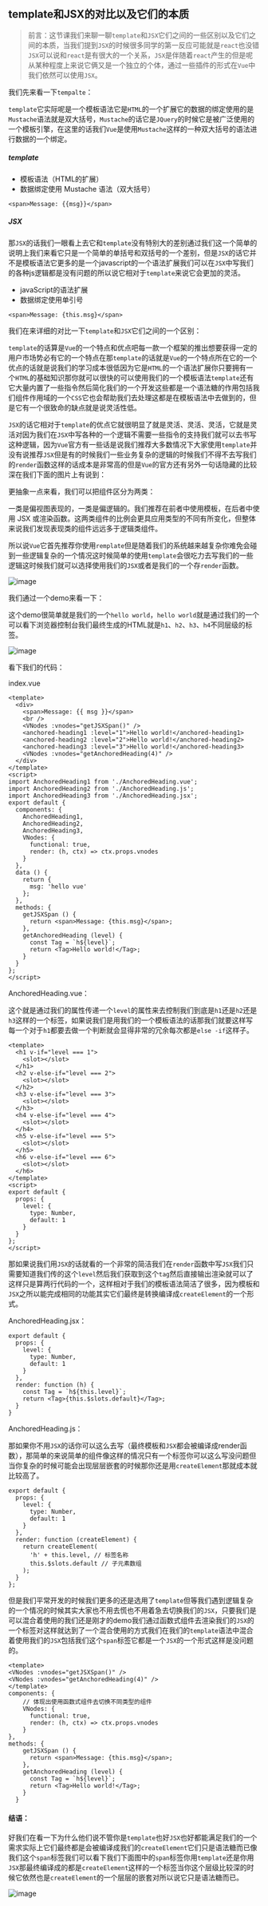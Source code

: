 ## template和JSX的对比以及它们的本质

> 前言：这节课我们来聊一聊`template`和`JSX`它们之间的一些区别以及它们之间的本质，当我们提到`JSX`的时候很多同学的第一反应可能就是`react`也没错`JSX`可以说和`react`是有很大的一个关系，`JSX`是伴随着`react`产生的但是呢从某种程度上来说它俩又是一个独立的个体，通过一些插件的形式在`Vue`中我们依然可以使用`JSX`。


我们先来看一下`tempalte`：

`template`它实际呢是一个模板语法它是`HTML`的一个扩展它的数据的绑定使用的是 `Mustache`语法就是双大括号，`Mustache`的话它是`JQuery`的时候它是被广泛使用的一个模板引擎，在这里的话我们`Vue`是使用`Mustache`这样的一种双大括号的语法进行数据的一个绑定。

##### template
- 模板语法（HTML的扩展）
- 数据绑定使用 Mustache 语法（双大括号）


```
<span>Message: {{msg}}</span>
```

##### JSX
那`JSX`的话我们一眼看上去它和`template`没有特别大的差别通过我们这一个简单的说明上我们来看它只是一个简单的单括号和双括号的一个差别，但是`JSX`的话它并不是模板语法它更多的是一个javascript的一个语法扩展我们可以在`JSX`中写我们的各种js逻辑都是没有问题的所以说它相对于`template`来说它会更加的灵活。

- javaScript的语法扩展
- 数据绑定使用单引号


```
<span>Message: {this.msg}</span>
```

我们在来详细的对比一下`template`和`JSX`它们之间的一个区别：

`template`的话算是`Vue`的一个特点和优点吧每一款一个框架的推出想要获得一定的用户市场势必有它的一个特点在那`template`的话就是`Vue`的一个特点所在它的一个优点的话就是说我们的学习成本很低因为它是`HTML`的一个语法扩展你只要拥有一个`HTML`的基础知识那你就可以很快的可以使用我们的一个模板语法`template`还有它大量内置了一些指令然后简化我们的一个开发这些都是一个语法糖的作用包括我们组件作用域的一个`CSS`它也会帮助我们去处理这都是在模板语法中去做到的，但是它有一个很致命的缺点就是说灵活性低。

`JSX`的话它相对于`template`的优点它就很明显了就是灵活、灵活、灵活，它就是灵活对因为我们在`JSX`中写各种的一个逻辑不需要一些指令的支持我们就可以去书写这种逻辑，因为`Vue`官方有一些话是说我们推荐大多数情况下大家使用`template`并没有说推荐`JSX`但是有的时候我们一些业务复杂的逻辑的时候我们不得不去写我们的`render`函数这样的话成本是非常高的但是`Vue`的官方还有另外一句话隐藏的比较深在我们下面的图片上有说到：

更抽象一点来看，我们可以把组件区分为两类：

一类是偏视图表现的，一类是偏逻辑的。我们推荐在前者中使用模板，在后者中使用 JSX 或渲染函数。这两类组件的比例会更具应用类型的不同有所变化，但整体来说我们发现表现类的组件远远多于逻辑类组件。

所以说`Vue`它首先推荐你使用`remplate`但是随着我们的系统越来越复杂你难免会碰到一些逻辑复杂的一个情况这时候简单的使用`template`会很吃力去写我们的一些逻辑这时候我们就可以选择使用我们的`JSX`或者是我们的一个存`render`函数。

![image](https://github.com/zhangh-design/vue-examples/raw/master/14%20template%E5%92%8CJSX%E7%9A%84%E5%AF%B9%E6%AF%94%E4%BB%A5%E5%8F%8A%E5%AE%83%E4%BB%AC%E7%9A%84%E6%9C%AC%E8%B4%A8/1.jpg)


我们通过一个demo来看一下：

这个demo很简单就是我们的一个`hello world`，`hello world`就是通过我们的一个可以看下浏览器控制台我们最终生成的HTML就是`h1`、`h2`、`h3`、`h4`不同层级的标签。

![image](https://github.com/zhangh-design/vue-examples/raw/master/14%20template%E5%92%8CJSX%E7%9A%84%E5%AF%B9%E6%AF%94%E4%BB%A5%E5%8F%8A%E5%AE%83%E4%BB%AC%E7%9A%84%E6%9C%AC%E8%B4%A8/2.jpg)

看下我们的代码：

index.vue
```
<template>
  <div>
    <span>Message: {{ msg }}</span>
    <br />
    <VNodes :vnodes="getJSXSpan()" />
    <anchored-heading1 :level="1">Hello world!</anchored-heading1>
    <anchored-heading2 :level="2">Hello world!</anchored-heading2>
    <anchored-heading3 :level="3">Hello world!</anchored-heading3>
    <VNodes :vnodes="getAnchoredHeading(4)" />
  </div>
</template>
<script>
import AnchoredHeading1 from './AnchoredHeading.vue';
import AnchoredHeading2 from './AnchoredHeading.js';
import AnchoredHeading3 from './AnchoredHeading.jsx';
export default {
  components: {
    AnchoredHeading1,
    AnchoredHeading2,
    AnchoredHeading3,
    VNodes: {
      functional: true,
      render: (h, ctx) => ctx.props.vnodes
    }
  },
  data () {
    return {
      msg: 'hello vue'
    };
  },
  methods: {
    getJSXSpan () {
      return <span>Message: {this.msg}</span>;
    },
    getAnchoredHeading (level) {
      const Tag = `h${level}`;
      return <Tag>Hello world!</Tag>;
    }
  }
};
</script>

```

AnchoredHeading.vue：

这个就是通过我们的属性传递一个`level`的属性来去控制我们到底是`h1`还是`h2`还是`h3`这样的一个标签，如果说我们是用我们的一个模板语法的话那我们就要这样写每一个对于`h1`都要去做一个判断就会显得非常的冗余每次都是`else -if`这样子。


```
<template>
  <h1 v-if="level === 1">
    <slot></slot>
  </h1>
  <h2 v-else-if="level === 2">
    <slot></slot>
  </h2>
  <h3 v-else-if="level === 3">
    <slot></slot>
  </h3>
  <h4 v-else-if="level === 4">
    <slot></slot>
  </h4>
  <h5 v-else-if="level === 5">
    <slot></slot>
  </h5>
  <h6 v-else-if="level === 6">
    <slot></slot>
  </h6>
</template>
<script>
export default {
  props: {
    level: {
      type: Number,
      default: 1
    }
  }
};
</script>

```

那如果说我们用`JSX`的话就看的一个非常的简洁我们在`render`函数中写`JSX`我们只需要知道我们传的这个`level`然后我们获取到这个`tag`然后直接输出渲染就可以了这样只是算两行代码的一个，这样相对于我们的模板语法简洁了很多，因为模板和`JSX`之所以能完成相同的功能其实它们最终是转换编译成`createElement`的一个形式。

AnchoredHeading.jsx：
```
export default {
  props: {
    level: {
      type: Number,
      default: 1
    }
  },
  render: function (h) {
    const Tag = `h${this.level}`;
    return <Tag>{this.$slots.default}</Tag>;
  }
}
```

AnchoredHeading.js：

那如果你不用`JSX`的话你可以这么去写（最终模板和`JSX`都会被编译成render函数），那简单的来说简单的组件像这样的情况只有一个标签你可以这么写没问题但当你复杂的时候可能会出现层层嵌套的时候那你还是用`createElement`那就成本就比较高了。


```
export default {
  props: {
    level: {
      type: Number,
      default: 1
    }
  },
  render: function (createElement) {
    return createElement(
      'h' + this.level, // 标签名称
      this.$slots.default // 子元素数组
    );
  }
};

```


但是我们平常开发的时候我们更多的还是选用了`template`但等我们遇到逻辑复杂的一个情况的时候其实大家也不用去慌也不用着急去切换我们的`JSX`，只要我们是可以混合着使用的我们还是刚才的demo我们通过函数式组件去渲染我们的`JSX`的一个标签对这样就达到了一个混合使用的方式我们在我们的`template`语法中混合着使用我们的`JSX`包括我们这个`span`标签它都是一个`JSX`的一个形式这样是没问题的。


```
<template>
<VNodes :vnodes="getJSXSpan()" />
<VNodes :vnodes="getAnchoredHeading(4)" />
</template>
components: {
    // 体现出使用函数式组件去切换不同类型的组件
    VNodes: {
      functional: true,
      render: (h, ctx) => ctx.props.vnodes
    }
},
methods: {
    getJSXSpan () {
      return <span>Message: {this.msg}</span>;
    },
    getAnchoredHeading (level) {
      const Tag = `h${level}`;
      return <Tag>Hello world!</Tag>;
    }
  }
```

#### 结语：

好我们在看一下为什么他们说不管你是`template`也好`JSX`也好都能满足我们的一个需求实际上它们最终都是会被编译成我们的`createElement`它们只是语法糖而已像我们这个`span`标签我们可以看下我们下面图中的`span`标签你用`template`还是你用`JSX`那最终编译成的都是`createElement`这样的一个标签当你这个层级比较深的时候它依然也是`createElement`的一个层层的嵌套对所以说它只是语法糖而已。


![image](https://github.com/zhangh-design/vue-examples/raw/master/14%20template%E5%92%8CJSX%E7%9A%84%E5%AF%B9%E6%AF%94%E4%BB%A5%E5%8F%8A%E5%AE%83%E4%BB%AC%E7%9A%84%E6%9C%AC%E8%B4%A8/3.jpg)
